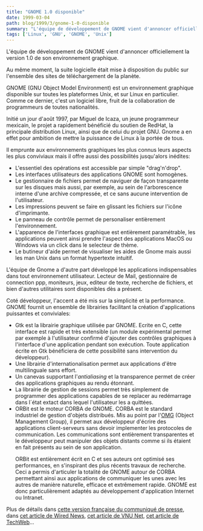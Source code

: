 ```yaml
---
title: "GNOME 1.0 disponible"
date: 1999-03-04
path: blog/1999/3/gnome-1-0-disponible
summary: "L'équipe de développement de GNOME vient d'annoncer officiellement la version 1.0 de son environnement graphique."
tags: ['Linux', 'GNU', 'GNOME', 'Unix']
---
```


<P>L'équipe de développement de GNOME vient d'annoncer
officiellement la version 1.0 de son environnement graphique.</P>

<P>Au même moment, la suite logicielle était mise à disposition du public sur
l'ensemble des sites de téléchargement de la planète.</P>

<P>GNOME (GNU Object Model Environment) est un environnement graphique
disponible sur toutes les plateformes Unix, et sur Linux en
particulier. Comme ce dernier, c'est un logiciel libre, fruit de la
collaboration de programmeurs de toutes nationalités.</P>

<P>Initié un jour d'août 1997, par Miguel de Icaza, un jeune programmeur
mexicain, le projet a rapidement bénéficié du soutien de RedHat, la
principale distribution Linux, ainsi que de celui du projet GNU.
Gnome a en effet pour ambition de mettre la puissance de Linux à
la portée de tous.</P>

<P>Il emprunte aux environnements graphiques les plus connus leurs
aspects les plus conviviaux mais il offre aussi des possibilités jusqu'alors
inédites:</P>

<UL>

<LI>L'essentiel des opérations est accessible par simple "drag'n'drop".
<LI>Les interfaces utilisateurs des applications GNOME sont homogènes.
<LI>Le gestionnaire de fichiers permet de naviguer de façon transparente sur
les disques mais aussi, par exemple, au sein de l'arborescence interne
d'une archive compressée, et ce sans aucune intervention de l'utilisateur.
<LI>Les impressions peuvent se faire en glissant les fichiers sur l'icône
d'imprimante.
<LI>Le panneau de contrôle permet de personaliser entièrement
l'environnement.
<LI>L'apparence de l'interfaces graphique est entièrement paramétrable, les
applications peuvent ainsi prendre l'aspect des applications MacOS ou
Windows via un click dans le selecteur de thème.
<LI>Le butineur d'aide permet de visualiser les aides de Gnome mais
aussi les man Unix dans un format hypertexte intuitif.
</UL>

<P>L'équipe de Gnome a d'autre part développé les applications indispensables
dans tout environnement utilisateur. Lecteur de Mail, gestionnaire de
connection ppp, moniteurs, jeux, editeur de texte, recherche de fichiers,
et bien d'autres utilitaires sont disponibles dès a présent.</P>

<P>Coté développeur, l'accent a été mis sur la simplicité et la performance.
GNOME fournit un ensemble de librairies facilitant la création
d'applications puissantes et conviviales:</P>

<UL>

<LI>Gtk est la librairie graphique utilisée par GNOME. Ecrite en C, cette
interface est rapide et très extensible (un module expérimental permet
par exemple à l'utilisateur confirmé d'ajouter des contrôles graphiques à
l'interface d'une application pendant son exécution. Toute application
écrite en Gtk bénéficiera de cette possibilité sans intervention du
développeur).
<LI>Une librairie d'internationalisation permet aux applications d'être
multilinguale sans effort.
<LI>Un canevas supportant l'<EM>antialiasing</EM> et la transparence
permet de créer des applications graphiques au rendu étonnant.
<LI>La librairie de gestion de sessions permet très simplement de
programmer des applications capables de se replacer au redémarrage
dans l´état extact dans lequel l'utilisateur les a quittées.
<LI>ORBit est le moteur CORBA de GNOME. CORBA est le standard
industriel de gestion d'objets distribués. Mis au point par l'<A HREF="http://www.omg.org/">OMG</A> (Object Management Group), il permet
aux développeur d'écrire des applications client-serveurs sans devoir
implementer les protocoles de communication. Les communications sont
entièrement transparentes et le développeur peut manipuler des objets
distants comme si ils étaient en fait présents au sein de son application.
<BR>

ORBit est entièrement écrit en C et ses auteurs ont optimisé ses performances,
en s'inspirant des plus récents travaux de recherche. Ceci a permis d'articuler
la totalité de GNOME autour de CORBA permettant ainsi aux applications de
communiquer les unes avec les autres de manière naturelle, efficace et
extrêmement rapide. GNOME est donc particulièrement adaptés au développement
d'application Internet ou Intranet.
</UL>

<P>
Plus de détails dans <A HREF="http://www.aful.org/press/cp-gnome-1.0.html">cette
version française du communiqué de presse</A>, dans <A HREF="http://www.wired.com/news/news/technology/story/18265.html">cet article de Wired News</A>, <A HREF="http://webserv.vnunet.com/www_user/plsql/pkg_vnu_nn.homepage?p_story=77532">cet
article de VNU Net</A>, <A HREF="http://www.techweb.com/wire/story/TWB19990303S0033">cet article
de TechWeb</A>...
</P>


